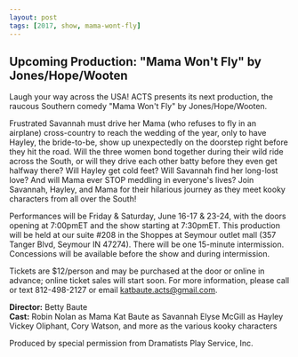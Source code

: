 ```yaml
---
layout: post
tags: [2017, show, mama-wont-fly]
---
```


## Upcoming Production: "Mama Won't Fly" by Jones/Hope/Wooten

Laugh your way across the USA! ACTS presents its next production, the raucous Southern comedy "Mama Won't Fly" by Jones/Hope/Wooten.

Frustrated Savannah must drive her Mama (who refuses to fly in an airplane) cross-country to reach the wedding of the year, only to have Hayley, the bride-to-be, show up unexpectedly on the doorstep right before they hit the road. Will the three women bond together during their wild ride across the South, or will they drive each other batty before they even get halfway there? Will Hayley get cold feet? Will Savannah find her long-lost love? And will Mama ever STOP meddling in everyone's lives? Join Savannah, Hayley, and Mama for their hilarious journey as they meet kooky characters from all over the South!

Performances will be Friday & Saturday, June 16-17 & 23-24, with the doors opening at 7:00pmET and the show starting at 7:30pmET. This production will be held at our suite #208 in the Shoppes at Seymour outlet mall (357 Tanger Blvd, Seymour IN 47274). There will be one 15-minute intermission. Concessions will be available before the show and during intermission.

Tickets are $12/person and may be purchased at the door or online in advance; online ticket sales will start soon. For more information, please call or text 812-498-2127 or email katbaute.acts@gmail.com.

**Director:** Betty Baute  
**Cast:**
Robin Nolan as Mama
Kat Baute as Savannah
Elyse McGill as Hayley
Vickey Oliphant, Cory Watson, and more as the various kooky characters

Produced by special permission from Dramatists Play Service, Inc.